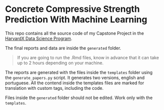 # Concrete Compressive Strength Prediction With Machine Learning

This repo contains all the source code of my Capstone Project in the [HarvardX Data Science Program](https://www.edx.org/professional-certificate/harvardx-data-science).

The final reports and data are inside the `generated` folder.

> If you are going to run the .Rmd files, know in advance that it can take up to 2 hours depending on your machine.

The reports are generated with the files inside the `templates` folder using the `generate_papers.py` script. It generates two versions, english and portuguese. All the contend inside the templates files are marked for translation with custom tags, including the code.

Files inside the `generated` folder should not be edited. Work only with the `templates`.

